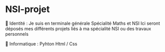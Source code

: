 # NSI-projet

🧑 Identité :
    Je suis en terminale générale 
    Spécialité Maths et NSI
Ici seront déposés mes différents projets liés à ma spécialité NSI ou des travaux personnels

👾 Informatique :
    Pyhton
    Html / Css

